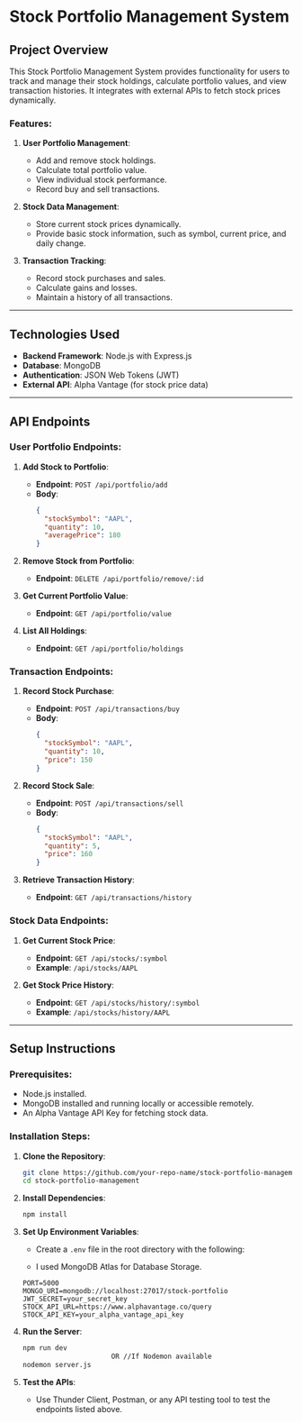 # Stock Portfolio Management System

## Project Overview
This Stock Portfolio Management System provides functionality for users to track and manage their stock holdings, calculate portfolio values, and view transaction histories. It integrates with external APIs to fetch stock prices dynamically.

### Features:
1. **User Portfolio Management**:
   - Add and remove stock holdings.
   - Calculate total portfolio value.
   - View individual stock performance.
   - Record buy and sell transactions.

2. **Stock Data Management**:
   - Store current stock prices dynamically.
   - Provide basic stock information, such as symbol, current price, and daily change.

3. **Transaction Tracking**:
   - Record stock purchases and sales.
   - Calculate gains and losses.
   - Maintain a history of all transactions.

---

## Technologies Used
- **Backend Framework**: Node.js with Express.js
- **Database**: MongoDB
- **Authentication**: JSON Web Tokens (JWT)
- **External API**: Alpha Vantage (for stock price data)

---

## API Endpoints

### User Portfolio Endpoints:
1. **Add Stock to Portfolio**:
   - **Endpoint**: `POST /api/portfolio/add`
   - **Body**:
     ```json
     {
       "stockSymbol": "AAPL",
       "quantity": 10,
       "averagePrice": 180
     }
     ```

2. **Remove Stock from Portfolio**:
   - **Endpoint**: `DELETE /api/portfolio/remove/:id`
  

3. **Get Current Portfolio Value**:
   - **Endpoint**: `GET /api/portfolio/value`

4. **List All Holdings**:
   - **Endpoint**: `GET /api/portfolio/holdings`

### Transaction Endpoints:
1. **Record Stock Purchase**:
   - **Endpoint**: `POST /api/transactions/buy`
   - **Body**:
     ```json
     {
       "stockSymbol": "AAPL",
       "quantity": 10,
       "price": 150
     }
     ```

2. **Record Stock Sale**:
   - **Endpoint**: `POST /api/transactions/sell`
   - **Body**:
     ```json
     {
       "stockSymbol": "AAPL",
       "quantity": 5,
       "price": 160
     }
     ```

3. **Retrieve Transaction History**:
   - **Endpoint**: `GET /api/transactions/history`

### Stock Data Endpoints:
1. **Get Current Stock Price**:
   - **Endpoint**: `GET /api/stocks/:symbol`
   - **Example**: `/api/stocks/AAPL`

2. **Get Stock Price History**:
   - **Endpoint**: `GET /api/stocks/history/:symbol`
   - **Example**: `/api/stocks/history/AAPL`

---

## Setup Instructions

### Prerequisites:
- Node.js installed.
- MongoDB installed and running locally or accessible remotely.
- An Alpha Vantage API Key for fetching stock data.

### Installation Steps:
1. **Clone the Repository**:
   ```bash
   git clone https://github.com/your-repo-name/stock-portfolio-management.git
   cd stock-portfolio-management
   ```

2. **Install Dependencies**:
   ```bash
   npm install
   ```

3. **Set Up Environment Variables**:
   - Create a `.env` file in the root directory with the following:
          
    - I used MongoDB Atlas for Database Storage.
     ```env
     PORT=5000
     MONGO_URI=mongodb://localhost:27017/stock-portfolio
     JWT_SECRET=your_secret_key
     STOCK_API_URL=https://www.alphavantage.co/query
     STOCK_API_KEY=your_alpha_vantage_api_key
     ```

4. **Run the Server**:
   ```bash
   npm run dev 
                         OR //If Nodemon available
   nodemon server.js
   
   ```

5. **Test the APIs**:
   - Use Thunder Client, Postman, or any API testing tool to test the endpoints listed above.

